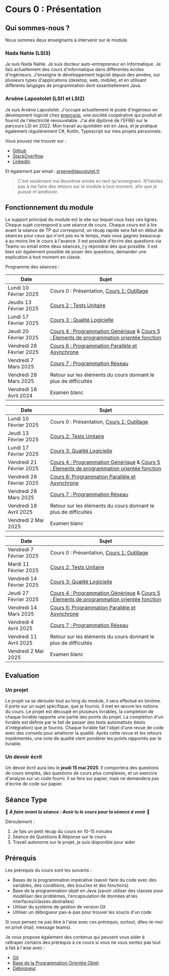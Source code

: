 # Cours 0 : Présentation

## Qui sommes-nous ?

Nous sommes deux enseignants à intervenir sur le module.

### Nada Nahle (LSI3)

Je suis Nada Nahle. Je suis docteur auto-entrepreneur en Informatique. Je fais actuellement des cours d'informatique dans différentes écoles d'ingénieurs. J'enseigne le développement logiciel depuis des années, sur plusieurs types d'applications (desktop, web, mobile), et en utilisant différents langages de programmation dont essentiellement Java.

### Arsène Lapostolet (LSI1 et LSI2)

Je suis Arsène Lapostolet. J'occupe actuellement le poste d'ingénieur en dévelopment logiciel chez [enercoop](https://www.enercoop.fr/), une société coopérative qui produit et fournit de l'électricité renouvelable. J'ai été diplômé de l'EFREI sur le parcours LSI en 2022. Mon travail au quotidien est en Java, et je pratique également régulièrement C#, Kotlin, Typescript sur mes projets personnels.

Vous pouvez me trouver sur : 

- [Github](https://github.com/Ombrelin)
- [StackOverflow](https://stackoverflow.com/users/11834812/ombrelin)
- [LinkedIn](https://www.linkedin.com/in/arsenelapostolet/)

Et également par email : [arsene@lapostolet.fr](mailto:arsene@lapostolet.fr)

> C'est seulement ma deuxième année en tant qu'enseignant. N'hésitez pas à me faire des retours sur le module à tout moment, afin que je puisse m'améliorer.

## Fonctionnement du module

Le support principal du module est le site sur lequel vous lisez ces lignes. Chaque sujet correspond à une séance de cours. Chaque cours est à lire avant la séance de TP qui correspond, un récap rapide sera fait en début de séances pour ceux qui n'ont pas eu le temps, mais vous gagnez beaucoup à au moins lire le cours à l'avance. Il est possible d'écrire des questions via Teams ou email entre deux séances, j'y répondrai dès que possible. Il est bien sûr également possible de poser des questions, demander une explication à tout moment en classe.

Programme des séances :
<tabs>
<tab title="LSI1 (Arsène Lapostolet)">


| Date                     | Sujet                                                                                                |
|--------------------------|------------------------------------------------------------------------------------------------------|
| Lundi 10 Février 2025    | Cours 0 : Présentation, [Cours 1: Outillage](Cours-1-Outillage.md)                                   |
| Jeudis 13 Février 2025   | [Cours 2 : Tests Unitaire](Cours-2-Tests-Unitaires.md)                                               |
| Lundi 17 Février 2025    | [Cours 3 : Qualité Logicielle](Cours-3-Qualite-Logicielle.md)                                        |
| Jeudi 20 Février 2025    | [Cours 4 : Programmation Générique](Cours-5-Programmation-Reflexive.md) & [Cours 5 : Élements de programmation orientée fonction](Cours-4-Element-de-programmation-orientee-fonction.md)                      |
| Vendredi 28 Février 2025 | [Cours 6 : Programmation Parallèle et Asynchrone](Cours-5-Programmation-Parrallele-et-Asynchrone.md) |
| Vendredi 7 Mars 2025     | [Cours 7 : Programmation Réseau](Cours-6-Programmation-Reseau.md)                                    |
| Vendredi 28 Mars 2025    | Retour sur les éléments du cours donnant le plus de difficultés                                      |
| Vendredi 18 Avril 2024   | Examen blanc                                                                                         |

</tab>
<tab title="LSI2 (Arsène Lapostolet)">

| Date                     | Sujet                                                                                                                                                                                    |
|--------------------------|------------------------------------------------------------------------------------------------------------------------------------------------------------------------------------------|
| Lundi 10 Février 2025    | Cours 0 : Présentation, [Cours 1: Outillage](Cours-1-Outillage.md)                                                                                                                       |
| Jeudi 13 Février 2025    | [Cours 2: Tests Unitaire](Cours-2-Tests-Unitaires.md)                                                                                                                                    |
| Lundi 17 Février 2025    | [Cours 3: Qualité Logicielle](Cours-3-Qualite-Logicielle.md)                                                                                                                             |
| Vendredi 21 Février 2025 | [Cours 4 : Programmation Générique](Cours-5-Programmation-Reflexive.md) & [Cours 5 : Élements de programmation orientée fonction](Cours-4-Element-de-programmation-orientee-fonction.md) |
| Vendredi 28 Février 2025 | [Cours 6: Programmation Parallèle et Asynchrone](Cours-5-Programmation-Parrallele-et-Asynchrone.md)                                                                                      |
| Vendredi 28 Mars 2025    | [Cours 7 : Programmation Réseau](Cours-6-Programmation-Reseau.md)                                                                                                                        |
| Vendredi 18 Avril 2025   | Retour sur les éléments du cours donnant le plus de difficultés                                                                                                                          |
| Vendredi 2 Mai 2025      | Examen blanc                                                                                                                                                                             |

</tab>
<tab title="LSI3 (Nada Nahle)">

| Date                     | Sujet                                                                                                                                                                                    |
|--------------------------|------------------------------------------------------------------------------------------------------------------------------------------------------------------------------------------|
| Vendredi 7 Février 2025  | Cours 0 : Présentation, [Cours 1: Outillage](Cours-1-Outillage.md)                                                                                                                       |
| Mardi 11 Février 2025    | [Cours 2: Tests Unitaire](Cours-2-Tests-Unitaires.md)                                                                                                                                    |
| Vendredi 14 Février 2025 | [Cours 3: Qualité Logicielle](Cours-3-Qualite-Logicielle.md)                                                                                                                             |
| Jeudi 27 Février 2025    | [Cours 4 : Programmation Générique](Cours-5-Programmation-Reflexive.md) & [Cours 5 : Élements de programmation orientée fonction](Cours-4-Element-de-programmation-orientee-fonction.md) |
| Vendredi 14 Mars 2025    | [Cours 6: Programmation Parallèle et Asynchrone](Cours-5-Programmation-Parrallele-et-Asynchrone.md)                                                                                      |
| Vendredi 4 Avril 2025    | [Cours 7 : Programmation Réseau](Cours-6-Programmation-Reseau.md)                                                                                                                        |
| Vendredi 11 Avril 2025   | Retour sur les éléments du cours donnant le plus de difficultés                                                                                                                          |
| Vendredi 2 Mai 2025      | Examen blanc                                                                                                                                                                             |


</tab>
</tabs>

## Evaluation

### Un projet

Le projet va se dérouler tout au long du module, il sera effectué en binôme. Il porte sur un sujet spécifique, que je fournis. Il met en œuvre les notions du cours. Le projet est découpé en plusieurs livrables, la completion de chaque livrable rapporte une partie des points du projet. La completion d'un livrable est définie par le fait de passer des tests automatisés (tests d'intégration) que je fournis. Chaque livrable fait l'objet d'une revue de code avec des conseils pour améliorer la qualité. Après cette revue et les retours implémentés, une note de qualité vient pondérer les points rapportés par le livrable.

### Un devoir écrit

Un devoir écrit aura lieu le **jeudi 15 mai 2025**. Il comportera des questions de cours simples, des questions de cours plus complexes, et un exercice d'analyse sur un code fourni. Il se fera sur papier, mais ne demandera pas d'écrire de code sur papier.

## Séance Type

🚨 ***À faire avant la séance : Avoir lu le cours pour la séance à venir*** 🚨

Déroulement : 

1. Je fais un petit récap du cours en 10-15 minutes
2. Séance de Questions & Réponse sur le cours
3. Travail autonome sur le projet, je suis disponible pour aider

## Prérequis

Les prérequis du cours sont les suivants :

- Bases de la programmation impérative (savoir faire du code avec des variables, des conditions, des boucles et des fonctions)
- Base de la programmation objet en Java (savoir utiliser des classes pour modéliser des problèmes, l'encapsulation de données et les interfaces/classes abstraites)
- Utiliser du système de gestion de version Git
- Utiliser un débogueur pas-à-pas pour trouver les soucis d'un code

Si vous pensez ne pas être à l'aise avec ces prérequis, surtout, dites-le-moi en privé (mail, message teams).

Je vous propose également des contenus qui peuvent vous aider à rattraper certains des prérequis à ce cours si vous ne vous sentez pas tout à fait à l'aise avec :

- [Git](Git.md)
- [Base de la Programmation Orientée Objet](Base-de-la-Programmtion-Objet.md)
- [Débogueur](Debogueur.md)